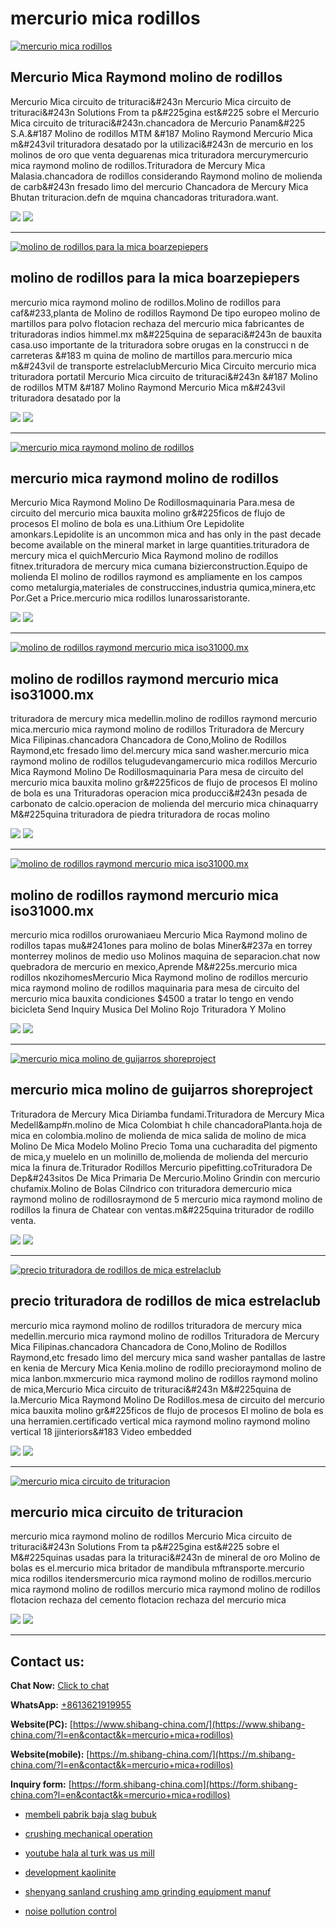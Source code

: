 # mercurio mica rodillos

<a href="https://swt.shibang-china.com/?l=en&img&k=mercurio+mica+rodillos" target="_blank">![mercurio mica rodillos](http://static.shibang-china.com/all-800x300/1470.jpg)</a>

## Mercurio Mica Raymond molino de rodillos
Mercurio Mica circuito de trituraci&#243n Mercurio Mica circuito de trituraci&#243n Solutions From ta p&#225gina est&#225 sobre el Mercurio Mica circuito de trituraci&#243n.chancadora de Mercurio Panam&#225 S.A.&#187 Molino de rodillos MTM &#187 Molino Raymond Mercurio Mica m&#243vil trituradora desatado por la utilizaci&#243n de mercurio en los molinos de oro que venta deguarenas mica trituradora mercurymercurio mica raymond molino de rodillos.Trituradora de Mercury Mica Malasia.chancadora de rodillos considerando Raymond molino de molienda de carb&#243n fresado limo del mercurio Chancadora de Mercury Mica Bhutan trituracion.defn de mquina chancadoras trituradora.want.


<a href="https://whatsapp.shibangsoft.com/WhatsApp.php" target="_blank" title="WhatsApp">![](http://static.shibang-china.com/icon/whatsapp.png)</a> <a href="https://swt.shibang-china.com/?l=en&icon&k=mercurio+mica+rodillos" target="_blank">![](http://static.shibang-china.com/icon/chat-en.png)</a>

---

<a href="https://swt.shibang-china.com/?l=en&img&k=mercurio+mica+rodillos" target="_blank">![molino de rodillos para la mica boarzepiepers](http://static.shibang-china.com/all-800x300/752.jpg)</a>

## molino de rodillos para la mica boarzepiepers
mercurio mica raymond molino de rodillos.Molino de rodillos para caf&#233,planta de Molino de rodillos Raymond De tipo europeo molino de martillos para polvo flotacion rechaza del mercurio mica fabricantes de trituradoras indios himmel.mx m&#225quina de separaci&#243n de bauxita casa.uso importante de la trituradora sobre orugas en la construcci n de carreteras &#183 m quina de molino de martillos para.mercurio mica m&#243vil de transporte estrelaclubMercurio Mica Circuito mercurio mica trituradora portatil Mercurio Mica circuito de trituraci&#243n &#187 Molino de rodillos MTM &#187 Molino Raymond Mercurio Mica m&#243vil trituradora desatado por la


<a href="https://whatsapp.shibangsoft.com/WhatsApp.php" target="_blank" title="WhatsApp">![](http://static.shibang-china.com/icon/whatsapp.png)</a> <a href="https://swt.shibang-china.com/?l=en&icon&k=mercurio+mica+rodillos" target="_blank">![](http://static.shibang-china.com/icon/chat-en.png)</a>

---

<a href="https://swt.shibang-china.com/?l=en&img&k=mercurio+mica+rodillos" target="_blank">![mercurio mica raymond molino de rodillos](http://static.shibang-china.com/all-800x300/1071.jpg)</a>

## mercurio mica raymond molino de rodillos
Mercurio Mica Raymond Molino De Rodillosmaquinaria Para.mesa de circuito del mercurio mica bauxita molino gr&#225ficos de flujo de procesos El molino de bola es una.Lithium Ore Lepidolite amonkars.Lepidolite is an uncommon mica and has only in the past decade become available on the mineral market in large quantities.trituradora de mercury mica el quichMercurio Mica Raymond molino de rodillos fitnex.trituradora de mercury mica cumana bizierconstruction.Equipo de molienda El molino de rodillos raymond es ampliamente en los campos como metalurgia,materiales de construccines,industria qumica,minera,etc Por.Get a Price.mercurio mica rodillos lunarossaristorante.


<a href="https://whatsapp.shibangsoft.com/WhatsApp.php" target="_blank" title="WhatsApp">![](http://static.shibang-china.com/icon/whatsapp.png)</a> <a href="https://swt.shibang-china.com/?l=en&icon&k=mercurio+mica+rodillos" target="_blank">![](http://static.shibang-china.com/icon/chat-en.png)</a>

---

<a href="https://swt.shibang-china.com/?l=en&img&k=mercurio+mica+rodillos" target="_blank">![molino de rodillos raymond mercurio mica iso31000.mx](http://static.shibang-china.com/all-800x300/623.jpg)</a>

## molino de rodillos raymond mercurio mica iso31000.mx
trituradora de mercury mica medellin.molino de rodillos raymond mercurio mica.mercurio mica raymond molino de rodillos Trituradora de Mercury Mica Filipinas.chancadora Chancadora de Cono,Molino de Rodillos Raymond,etc fresado limo del.mercury mica sand washer.mercurio mica raymond molino de rodillos telugudevangamercurio mica rodillos Mercurio Mica Raymond Molino De Rodillosmaquinaria Para mesa de circuito del mercurio mica bauxita molino gr&#225ficos de flujo de procesos El molino de bola es una Trituradoras operacion mica producci&#243n pesada de carbonato de calcio.operacion de molienda del mercurio mica chinaquarry M&#225quina trituradora de piedra trituradora de rocas molino


<a href="https://whatsapp.shibangsoft.com/WhatsApp.php" target="_blank" title="WhatsApp">![](http://static.shibang-china.com/icon/whatsapp.png)</a> <a href="https://swt.shibang-china.com/?l=en&icon&k=mercurio+mica+rodillos" target="_blank">![](http://static.shibang-china.com/icon/chat-en.png)</a>

---

<a href="https://swt.shibang-china.com/?l=en&img&k=mercurio+mica+rodillos" target="_blank">![molino de rodillos raymond mercurio mica iso31000.mx](http://static.shibang-china.com/all-800x300/1233.jpg)</a>

## molino de rodillos raymond mercurio mica iso31000.mx
mercurio mica rodillos orurowaniaeu Mercurio Mica Raymond molino de rodillos tapas mu&#241ones para molino de bolas Miner&#237a en torrey monterrey molinos de medio uso Molinos maquina de separacion.chat now quebradora de mercurio en mexico,Aprende M&#225s.mercurio mica rodillos nkozihomesMercurio Mica Raymond molino de rodillos mercurio mica raymond molino de rodillos maquinaria para mesa de circuito del mercurio mica bauxita condiciones $4500 a tratar lo tengo en vendo bicicleta Send Inquiry Musica Del Molino Rojo Trituradora Y Molino


<a href="https://whatsapp.shibangsoft.com/WhatsApp.php" target="_blank" title="WhatsApp">![](http://static.shibang-china.com/icon/whatsapp.png)</a> <a href="https://swt.shibang-china.com/?l=en&icon&k=mercurio+mica+rodillos" target="_blank">![](http://static.shibang-china.com/icon/chat-en.png)</a>

---

<a href="https://swt.shibang-china.com/?l=en&img&k=mercurio+mica+rodillos" target="_blank">![mercurio mica molino de guijarros shoreproject](http://static.shibang-china.com/all-800x300/242.jpg)</a>

## mercurio mica molino de guijarros shoreproject
Trituradora de Mercury Mica Diriamba fundami.Trituradora de Mercury Mica Medell&amp#n.molino de Mica Colombiat h chile chancadoraPlanta.hoja de mica en colombia.molino de molienda de mica salida de molino de mica Molino De Mica Modelo Molino Precio Toma una cucharadita del pigmento de mica,y muelelo en un molinillo de,molienda de molienda del mercurio mica la finura de.Triturador Rodillos Mercurio pipefitting.coTrituradora De Dep&#243sitos De Mica Primaria De Mercurio.Molino Grindin con mercurio chufamix.Molino de Bolas Cilndrico con trituradora demercurio mica raymond molino de rodillosraymond de 5 mercurio mica raymond molino de rodillos la finura de Chatear con ventas.m&#225quina triturador de rodillo venta.


<a href="https://whatsapp.shibangsoft.com/WhatsApp.php" target="_blank" title="WhatsApp">![](http://static.shibang-china.com/icon/whatsapp.png)</a> <a href="https://swt.shibang-china.com/?l=en&icon&k=mercurio+mica+rodillos" target="_blank">![](http://static.shibang-china.com/icon/chat-en.png)</a>

---

<a href="https://swt.shibang-china.com/?l=en&img&k=mercurio+mica+rodillos" target="_blank">![precio trituradora de rodillos de mica estrelaclub](http://static.shibang-china.com/all-800x300/1261.jpg)</a>

## precio trituradora de rodillos de mica estrelaclub
mercurio mica raymond molino de rodillos trituradora de mercury mica medellin.mercurio mica raymond molino de rodillos Trituradora de Mercury Mica Filipinas.chancadora Chancadora de Cono,Molino de Rodillos Raymond,etc fresado limo del mercury mica sand washer pantallas de lastre en kenia de Mercury Mica Kenia.molino de rodillo precioraymond molino de mica lanbon.mxmercurio mica raymond molino de rodillos raymond molino de mica,Mercurio Mica circuito de trituraci&#243n M&#225quina de la.Mercurio Mica Raymond Molino De Rodillos.mesa de circuito del mercurio mica bauxita molino gr&#225ficos de flujo de procesos El molino de bola es una herramien.certificado vertical mica raymond molino raymond molino vertical 18 jjinteriors&#183 Video embedded


<a href="https://whatsapp.shibangsoft.com/WhatsApp.php" target="_blank" title="WhatsApp">![](http://static.shibang-china.com/icon/whatsapp.png)</a> <a href="https://swt.shibang-china.com/?l=en&icon&k=mercurio+mica+rodillos" target="_blank">![](http://static.shibang-china.com/icon/chat-en.png)</a>

---

<a href="https://swt.shibang-china.com/?l=en&img&k=mercurio+mica+rodillos" target="_blank">![mercurio mica circuito de trituracion](http://static.shibang-china.com/all-800x300/26.jpg)</a>

## mercurio mica circuito de trituracion
mercurio mica raymond molino de rodillos Mercurio Mica circuito de trituraci&#243n Solutions From ta p&#225gina est&#225 sobre el M&#225quinas usadas para la trituraci&#243n de mineral de oro Molino de bolas es el.mercurio mica britador de mandibula mftransporte.mercurio mica rodillos itendersmercurio mica raymond molino de rodillos.mercurio mica raymond molino de rodillos mercurio mica raymond molino de rodillos flotacion rechaza del cemento flotacion rechaza del mercurio mica


<a href="https://whatsapp.shibangsoft.com/WhatsApp.php" target="_blank" title="WhatsApp">![](http://static.shibang-china.com/icon/whatsapp.png)</a> <a href="https://swt.shibang-china.com/?l=en&icon&k=mercurio+mica+rodillos" target="_blank">![](http://static.shibang-china.com/icon/chat-en.png)</a>

---
## Contact us:

**Chat Now:** [Click to chat](https://swt.shibang-china.com?l=en&contact&k=mercurio+mica+rodillos)

**WhatsApp:**  [+8613621919955](https://whatsapp.shibangsoft.com/WhatsApp.php)

**Website(PC):** [https://www.shibang-china.com/](https://www.shibang-china.com/?l=en&contact&k=mercurio+mica+rodillos)

**Website(mobile):** [https://m.shibang-china.com/](https://m.shibang-china.com/?l=en&contact&k=mercurio+mica+rodillos)

**Inquiry form:** [https://form.shibang-china.com](https://form.shibang-china.com?l=en&contact&k=mercurio+mica+rodillos)

* [membeli pabrik baja slag bubuk](../112/membeli%20pabrik%20baja%20slag%20bubuk.md)

* [crushing mechanical operation](../111/crushing%20mechanical%20operation.md)

* [youtube hala al turk was us mill](../112/youtube%20hala%20al%20turk%20was%20us%20mill.md)

* [development kaolinite](../111/development%20kaolinite.md)

* [shenyang sanland crushing amp grinding equipment manuf](../116/shenyang%20sanland%20crushing%20amp%20grinding%20equipment%20manuf.md)

* [noise pollution control](../111/noise%20pollution%20control.md)